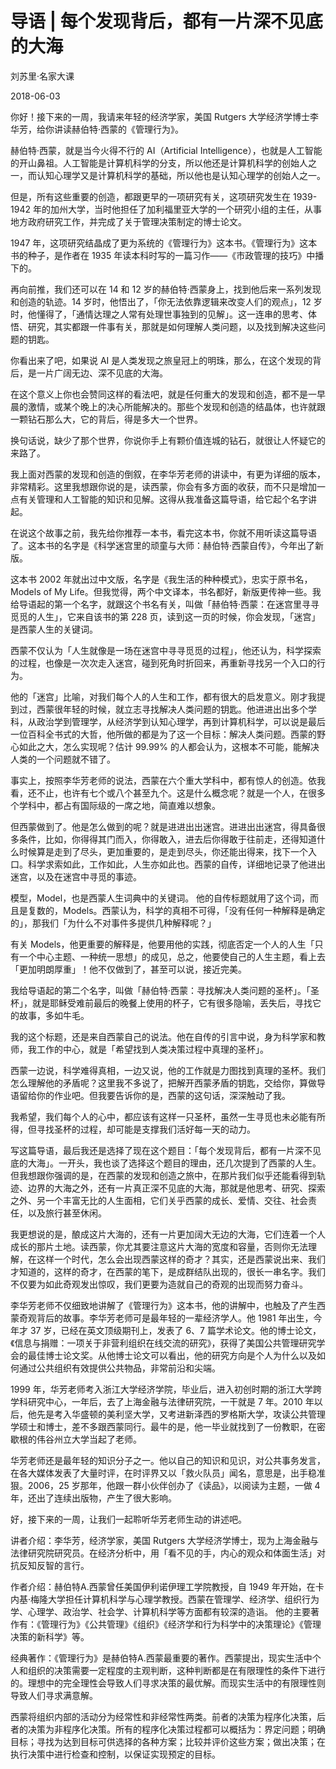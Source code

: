 # 导语 | 每个发现背后，都有一片深不见底的大海

刘苏里·名家大课

2018-06-03

你好！接下来的一周，我请来年轻的经济学家，美国 Rutgers 大学经济学博士李华芳，给你讲读赫伯特·西蒙的《管理行为》。

赫伯特·西蒙，就是当今火得不行的 AI（Artificial Intelligence），也就是人工智能的开山鼻祖。人工智能是计算机科学的分支，所以他还是计算机科学的创始人之一，而认知心理学又是计算机科学的基础，所以他也是认知心理学的创始人之一。

但是，所有这些重要的创造，都跟更早的一项研究有关，这项研究发生在 1939-1942 年的加州大学，当时他担任了加利福里亚大学的一个研究小组的主任，从事地方政府研究工作，并完成了关于管理决策制定的博士论文。

1947 年，这项研究结晶成了更为系统的《管理行为》这本书。《管理行为》这本书的种子，是作者在 1935 年读本科时写的一篇习作——《市政管理的技巧》中播下的。

再向前推，我们还可以在 14 和 12 岁的赫伯特·西蒙身上，找到他后来一系列发现和创造的轨迹。14 岁时，他悟出了，「你无法依靠逻辑来改变人们的观点」，12 岁时，他懂得了，「通情达理之人常有处理世事独到的见解」。这一连串的思考、体悟、研究，其实都跟一件事有关，那就是如何理解人类问题，以及找到解决这些问题的钥匙。

你看出来了吧，如果说 AI 是人类发现之旅皇冠上的明珠，那么，在这个发现的背后，是一片广阔无边、深不见底的大海。

在这个意义上你也会赞同这样的看法吧，就是任何重大的发现和创造，都不是一早晨的激情，或某个晚上的决心所能解决的。那些个发现和创造的结晶体，也许就跟一颗钻石那么大，它的背后，得是多大一个世界。

换句话说，缺少了那个世界，你说你手上有颗价值连城的钻石，就很让人怀疑它的来路了。

我上面对西蒙的发现和创造的倒叙，在李华芳老师的讲读中，有更为详细的版本，非常精彩。这里我想跟你说的是，读西蒙，你会有多方面的收获，而不只是增加一点有关管理和人工智能的知识和见解。这得从我准备这篇导语，给它起个名字讲起。

在说这个故事之前，我先给你推荐一本书，看完这本书，你就不用听读这篇导语了。这本书的名字是《科学迷宫里的顽童与大师：赫伯特·西蒙自传》，今年出了新版。

这本书 2002 年就出过中文版，名字是《我生活的种种模式》，忠实于原书名，Models of My Life。但我觉得，两个中文译本，书名都好，新版更传神一些。我给导语起的第一个名字，就跟这个书名有关，叫做「赫伯特·西蒙：在迷宫里寻寻觅觅的人生」，它来自该书的第 228 页，读到这一页的时候，你会发现，「迷宫」是西蒙人生的关键词。

西蒙不仅认为「人生就像是一场在迷宫中寻寻觅觅的过程」，他还认为，科学探索的过程，也像是一次次走入迷宫，碰到死角时折回来，再重新寻找另一个入口的行为。

他的「迷宫」比喻，对我们每个人的人生和工作，都有很大的启发意义。刚才我提到过，西蒙很年轻的时候，就立志寻找解决人类问题的钥匙。他进进出出多个学科，从政治学到管理学，从经济学到认知心理学，再到计算机科学，可以说是最后一位百科全书式的大哲，他所做的都是为了这一个目标：解决人类问题。西蒙的野心如此之大，怎么实现呢？估计 99.99% 的人都会认为，这根本不可能，能解决人类的一个问题就不错了。

事实上，按照李华芳老师的说法，西蒙在六个重大学科中，都有惊人的创造。依我看，还不止，也许有七个或八个甚至九个。这是什么概念呢？就是一个人，在很多个学科中，都占有国际级的一席之地，简直难以想象。

但西蒙做到了。他是怎么做到的呢？就是进进出出迷宫。进进出出迷宫，得具备很多条件，比如，你得得其门而入，你得敢入，进去后你得敢于往前走，还得知道什么时候算是走到了尽头，更加重要的，是走到尽头，你还能出得来，找下一个入口。科学求索如此，工作如此，人生亦如此也。西蒙的自传，详细地记录了他进出迷宫，以及在迷宫中寻觅的事迹。

模型，Model，也是西蒙人生词典中的关键词。 他的自传标题就用了这个词，而且是复数的，Models。西蒙认为，科学的真相不可得，「没有任何一种解释是确定的」，那我们「为什么不对事件多提供几种解释呢？」

有关 Models，他更重要的解释是，他要用他的实践，彻底否定一个人的人生「只有一个中心主题、一种统一思想」的成见，总之，他要使自己的人生主题，看上去「更加明朗厚重」！他不仅做到了，甚至可以说，接近完美。

我给导语起的第二个名字，叫做「赫伯特·西蒙：寻找解决人类问题的圣杯」。「圣杯」，就是耶稣受难前最后的晚餐上使用的杯子，它有很多隐喻，丢失后，寻找它的故事，多如牛毛。

我的这个标题，还是来自西蒙自己的说法。他在自传的引言中说，身为科学家和教师，我工作的中心，就是「希望找到人类决策过程中真理的圣杯」。

西蒙一边说，科学难得真相，一边又说，他的工作就是力图找到真理的圣杯。我们怎么理解他的矛盾呢？这里我不多说了，把解开西蒙矛盾的钥匙，交给你，算做导语留给你的作业吧。但我要告诉你的是，西蒙的这句话，深深触动了我。

我希望，我们每个人的心中，都应该有这样一只圣杯，虽然一生寻觅也未必能有所得，但寻找圣杯的过程，却可能是支撑我们活好每一天的动力。

写这篇导语，最后我还是选择了现在这个题目：「每个发现背后，都有一片深不见底的大海」。一开头，我也谈了选择这个题目的理由，还几次提到了西蒙的人生。但我想跟你强调的是，在西蒙的发现和创造之旅中，在那片我们似乎还能看得到轨迹、边界的大海之外，还有一片真正深不见底的大海，那就是他思考、研究、探索之外、另一个丰富无比的人生面相，它们关乎西蒙的成长、爱情、交往、社会责任，以及旅行甚至休闲。

我更想说的是，酿成这片大海的，还有一片更加阔大无边的大海，它们连着一个人成长的那片土地。读西蒙，你尤其要注意这片大海的宽度和容量，否则你无法理解，在这样一个时代，怎么会出现西蒙这样的奇才？其实，还是西蒙说出来、我们才知道的，这样的奇才，在西蒙的笔下，是成群结队出现的，很长一串名字。我们不仅要为如此奇观发出惊叹，我们更要为造就自己的奇观的出现而努力奋斗。

李华芳老师不仅细致地讲解了《管理行为》这本书，他的讲解中，也触及了产生西蒙奇观背后的故事。李华芳老师可是最年轻的一辈经济学人。他 1981 年出生，今年才 37 岁，已经在英文顶级期刊上，发表了 6、7 篇学术论文。他的博士论文，《信息与捐赠：一项关于非营利组织在线交流的研究》，获得了美国公共管理研究学会的最佳博士论文奖。从他博士论文可以看出，他的研究方向是个人为什么以及如何通过公共组织有效提供公共物品，非常前沿和尖端。

1999 年，华芳老师考入浙江大学经济学院，毕业后，进入初创时期的浙江大学跨学科研究中心，一年后，去了上海金融与法律研究院，一干就是 7 年。2010 年以后，他先是考入华盛顿的美利坚大学，又考进新泽西的罗格斯大学，攻读公共管理学硕士和博士，差不多跟西蒙同行。最牛的是，他一毕业就找到了一份教职，在密歇根的伟谷州立大学当起了老师。

华芳老师还是最年轻的知识分子之一。他以自己的知识和见识，对公共事务发言，在各大媒体发表了大量时评，在时评界又以「救火队员」闻名，意思是，出手稳准狠。2006，25 岁那年，他跟一群小伙伴创办了《读品》，以阅读为主题，一做 4 年，还出了连续出版物，产生了很大影响。

好，接下来的一周，让我们一起聆听华芳老师生动的讲述吧。

讲者介绍：李华芳，经济学家，美国 Rutgers 大学经济学博士，现为上海金融与法律研究院研究员。在经济分析中，用「看不见的手，内心的观众和体面生活」对抗反知反智的言行。

作者介绍：赫伯特A.西蒙曾任美国伊利诺伊理工学院教授，自 1949 年开始，在卡内基·梅隆大学担任计算机科学与心理学教授。西蒙在管理学、经济学、组织行为学、心理学、政治学、社会学、计算机科学等方面都有较深的造诣。 他的主要著作有：《管理行为》《公共管理》《组织》《经济学和行为科学中的决策理论》《管理决策的新科学》等。

经典著作：《管理行为》是赫伯特A.西蒙最重要的著作。西蒙提出，现实生活中个人和组织的决策需要一定程度的主观判断，这种判断都是在有限理性的条件下进行的。理想中的完全理性会导致人们寻求决策的最优解。而现实生活中的有限理性则导致人们寻求满意解。

西蒙将组织内部的活动分为经常性和非经常性两类。前者的决策为程序化决策，后者的决策为非程序化决策。所有的程序化决策过程都可以概括为：界定问题；明确目标；寻找为达到目标可供选择的各种方案；比较并评价这些方案；做出决策；在执行决策中进行检查和控制，以保证实现预定的目标。